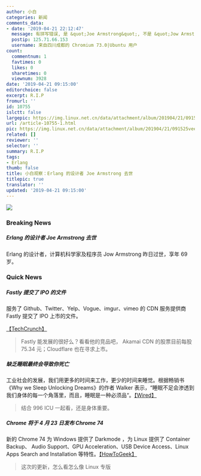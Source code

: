 ```yaml
---
author: 小白
categories: 新闻
comments_data:
- date: '2019-04-21 22:12:47'
  message: 有拼写错误, 是 &quot;Joe Armstrong&quot;, 不是 &quot;Jow Armstrong &quot;.
  postip: 125.71.66.153
  username: 来自四川成都的 Chromium 73.0|Ubuntu 用户
count:
  commentnum: 1
  favtimes: 0
  likes: 0
  sharetimes: 0
  viewnum: 3928
date: '2019-04-21 09:15:00'
editorchoice: false
excerpt: R.I.P
fromurl: ''
id: 10755
islctt: false
largepic: https://img.linux.net.cn/data/attachment/album/201904/21/091525veepemab9kbb9msw.jpg
url: /article-10755-1.html
pic: https://img.linux.net.cn/data/attachment/album/201904/21/091525veepemab9kbb9msw.jpg.thumb.jpg
related: []
reviewer: ''
selector: ''
summary: R.I.P
tags:
- Erlang
thumb: false
title: 小白观察：Erlang 的设计者 Joe Armstrong 去世
titlepic: true
translator: ''
updated: '2019-04-21 09:15:00'
---
```


![](/data/attachment/album/201904/21/091525veepemab9kbb9msw.jpg)


### Breaking News


##### Erlang 的设计者 Joe Armstrong 去世


Erlang 的设计者，计算机科学家及程序员 Jow Armstrong 昨日过世，享年 69 岁。


### Quick News


##### Fastly 提交了 IPO 的文件


服务了 Github、Twitter、Yelp、Vogue、imgur、vimeo 的 CDN 服务提供商 Fastly 提交了 IPO 上市的文件。


[【TechCrunch】](https://techcrunch.com/2019/04/19/fastly-the-content-delivery-network-files-for-an-ipo/)



> 
> Fastly 能发展的很好么？看看他的竞品吧， Akamai CDN 的股票目前每股 75.34 元；Cloudflare 也在寻求上市。
> 
> 
> 


##### 缺乏睡眠最终会导致你死亡


工业社会的发展，我们用更多的时间来工作，更少的时间来睡觉。根据畅销书《Why we Sleep Unlocking Dreams》的作者 Walker 表示，“睡眠不足会渗透到我们身体的每一个角落里，而且，睡眠是一种必须品“。[【Wired】](https://www.wired.com/story/youre-not-getting-enough-sleep-and-its-killing-you/)



> 
> 结合 996 ICU 一起看，还是身体重要。
> 
> 
> 


##### Chrome 将于 4 月 23 日发布 Chrome 74


新的 Chrome 74 为 Windows 提供了 Darkmode ，为 Linux 提供了 Container Backup、 Audio Support、GPU Acceleration、USB Device Access、Linux Apps Search and Installation 等特性。[【HowToGeek】](https://www.howtogeek.com/411621/whats-new-in-chrome-74-arriving-april-23/)



> 
> 这次的更新，怎么看怎么像 Linux 专版
> 
> 
>